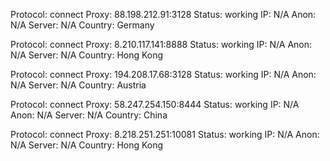 Protocol: connect
Proxy: 88.198.212.91:3128
Status: working
IP: N/A
Anon: N/A
Server: N/A
Country: Germany

Protocol: connect
Proxy: 8.210.117.141:8888
Status: working
IP: N/A
Anon: N/A
Server: N/A
Country: Hong Kong

Protocol: connect
Proxy: 194.208.17.68:3128
Status: working
IP: N/A
Anon: N/A
Server: N/A
Country: Austria

Protocol: connect
Proxy: 58.247.254.150:8444
Status: working
IP: N/A
Anon: N/A
Server: N/A
Country: China

Protocol: connect
Proxy: 8.218.251.251:10081
Status: working
IP: N/A
Anon: N/A
Server: N/A
Country: Hong Kong

